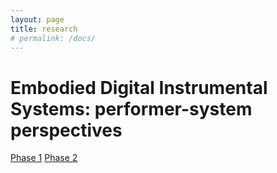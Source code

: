 ```yaml
---
layout: page
title: research
# permalink: /docs/
---
```


# Embodied Digital Instrumental Systems: performer-system perspectives
[Phase 1](https://github.com/dispersionlab/edis-performer-study/blob/main/pages/phaseI.md)
[Phase 2](https://github.com/dispersionlab/edis-performer-study/blob/main/README.md)